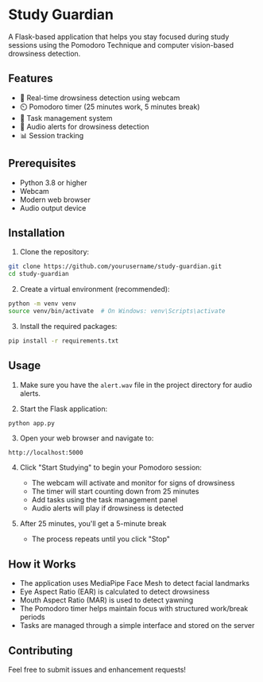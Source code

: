 # Study Guardian

A Flask-based application that helps you stay focused during study sessions using the Pomodoro Technique and computer vision-based drowsiness detection.

## Features

- 🎥 Real-time drowsiness detection using webcam
- ⏲️ Pomodoro timer (25 minutes work, 5 minutes break)
- 📝 Task management system
- 🔔 Audio alerts for drowsiness detection
- 📊 Session tracking

## Prerequisites

- Python 3.8 or higher
- Webcam
- Modern web browser
- Audio output device

## Installation

1. Clone the repository:
```bash
git clone https://github.com/yourusername/study-guardian.git
cd study-guardian
```

2. Create a virtual environment (recommended):
```bash
python -m venv venv
source venv/bin/activate  # On Windows: venv\Scripts\activate
```

3. Install the required packages:
```bash
pip install -r requirements.txt
```

## Usage

1. Make sure you have the `alert.wav` file in the project directory for audio alerts.

2. Start the Flask application:
```bash
python app.py
```

3. Open your web browser and navigate to:
```
http://localhost:5000
```

4. Click "Start Studying" to begin your Pomodoro session:
   - The webcam will activate and monitor for signs of drowsiness
   - The timer will start counting down from 25 minutes
   - Add tasks using the task management panel
   - Audio alerts will play if drowsiness is detected

5. After 25 minutes, you'll get a 5-minute break
   - The process repeats until you click "Stop"

## How it Works

- The application uses MediaPipe Face Mesh to detect facial landmarks
- Eye Aspect Ratio (EAR) is calculated to detect drowsiness
- Mouth Aspect Ratio (MAR) is used to detect yawning
- The Pomodoro timer helps maintain focus with structured work/break periods
- Tasks are managed through a simple interface and stored on the server

## Contributing

Feel free to submit issues and enhancement requests! 